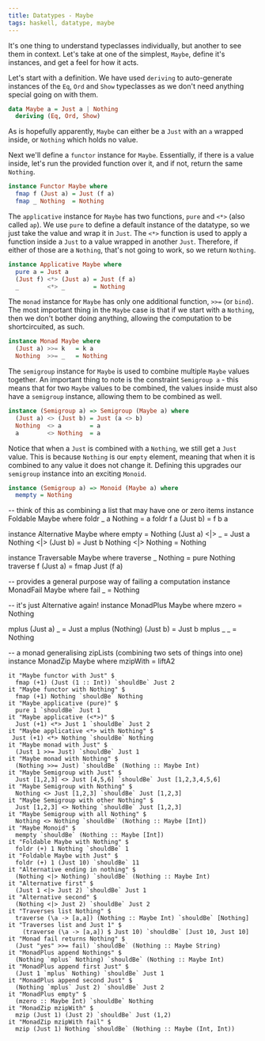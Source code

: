 ```yaml
---
title: Datatypes - Maybe
tags: haskell, datatype, maybe
---
```


It's one thing to understand typeclasses individually, but another to see them
in context. Let's take at one of the simplest, `Maybe`, define it's instances,
and get a feel for how it acts.

Let's start with a definition. We have used `deriving` to auto-generate
instances of the `Eq`, `Ord` and `Show` typeclasses as we don't need anything
special going on with them.

```haskell
data Maybe a = Just a | Nothing
  deriving (Eq, Ord, Show)
```

As is hopefully apparently, `Maybe` can either be a `Just` with an `a` wrapped
inside, or `Nothing` which holds no value.

Next we'll define a `functor` instance for `Maybe`. Essentially, if there is a
value inside, let's run the provided function over it, and if not, return the
same `Nothing`.

```haskell
instance Functor Maybe where
  fmap f (Just a) = Just (f a)
  fmap _ Nothing  = Nothing
```

The `applicative` instance for `Maybe` has two functions, `pure` and `<*>`
(also called `ap`). We use `pure` to define a default instance of the datatype,
so we just take the value and wrap it in `Just`. The `<*>` function is used to
apply a function inside a `Just` to a value wrapped in another `Just`.
Therefore, if either of those are a `Nothing`, that's not going to work, so we
return `Nothing`.

```haskell
instance Applicative Maybe where
  pure a = Just a
  (Just f) <*> (Just a) = Just (f a)
  _        <*> _        = Nothing
```

The `monad` instance for `Maybe` has only one additional function, `>>=` (or
`bind`). The most important thing in the `Maybe` case is that if we start with
a `Nothing`, then we don't bother doing anything, allowing the computation to
be shortcircuited, as such.

```haskell
instance Monad Maybe where
  (Just a) >>= k   = k a
  Nothing  >>= _   = Nothing
```

The `semigroup` instance for `Maybe` is used to combine multiple `Maybe` values
together. An important thing to note is the constraint `Semigroup a` - this
means that for two `Maybe` values to be combined, the values inside must also
have a `semigroup` instance, allowing them to be combined as well.

```haskell
instance (Semigroup a) => Semigroup (Maybe a) where
  (Just a) <> (Just b) = Just (a <> b)
  Nothing  <> a        = a
  a        <> Nothing  = a
```

Notice that when a `Just` is combined with a `Nothing`, we still get a `Just` value. This is because `Nothing` is our `empty` element, meaning that when it is combined to any value it does not change it. Defining this upgrades our `semigroup` instance into an exciting `Monoid`.

```haskell
instance (Semigroup a) => Monoid (Maybe a) where
  mempty = Nothing
```


-- think of this as combining a list that may have one or zero items
instance Foldable Maybe where
  foldr _ a Nothing  = a
  foldr f a (Just b) = f b a

instance Alternative Maybe where
  empty                 = Nothing
  (Just a) <|> _        = Just a
  Nothing  <|> (Just b) = Just b
  Nothing  <|> Nothing  = Nothing

instance Traversable Maybe where
  traverse _ Nothing  = pure Nothing
  traverse f (Just a) = fmap Just (f a)

-- provides a general purpose way of failing a computation
instance MonadFail Maybe where
  fail _ = Nothing

-- it's just Alternative again!
instance MonadPlus Maybe where
  mzero = Nothing

  mplus (Just a) _ = Just a
  mplus (Nothing) (Just b) = Just b
  mplus _ _ = Nothing  

-- a monad generalising zipLists (combining two sets of things into one)
instance MonadZip Maybe where
  mzipWith = liftA2

    it "Maybe functor with Just" $
      fmap (+1) (Just (1 :: Int)) `shouldBe` Just 2
    it "Maybe functor with Nothing" $
      fmap (+1) Nothing `shouldBe` Nothing
    it "Maybe applicative (pure)" $
      pure 1 `shouldBe` Just 1
    it "Maybe applicative (<*>)" $
      Just (+1) <*> Just 1 `shouldBe` Just 2
    it "Maybe applicative <*> with Nothing" $
     Just (+1) <*> Nothing `shouldBe` Nothing
    it "Maybe monad with Just" $
      (Just 1 >>= Just) `shouldBe` Just 1
    it "Maybe monad with Nothing" $
      (Nothing >>= Just) `shouldBe` (Nothing :: Maybe Int)
    it "Maybe Semigroup with Just" $
      Just [1,2,3] <> Just [4,5,6] `shouldBe` Just [1,2,3,4,5,6]
    it "Maybe Semigroup with Nothing" $
      Nothing <> Just [1,2,3] `shouldBe` Just [1,2,3]
    it "Maybe Semigroup with other Nothing" $
      Just [1,2,3] <> Nothing `shouldBe` Just [1,2,3]
    it "Maybe Semigroup with all Nothing" $
      Nothing <> Nothing `shouldBe` (Nothing :: Maybe [Int])
    it "Maybe Monoid" $
      mempty `shouldBe` (Nothing :: Maybe [Int])
    it "Foldable Maybe with Nothing" $
      foldr (+) 1 Nothing `shouldBe` 1
    it "Foldable Maybe with Just" $
      foldr (+) 1 (Just 10) `shouldBe` 11
    it "Alternative ending in nothing" $
      (Nothing <|> Nothing) `shouldBe` (Nothing :: Maybe Int)
    it "Alternative first" $
      (Just 1 <|> Just 2) `shouldBe` Just 1
    it "Alternative second" $
      (Nothing <|> Just 2) `shouldBe` Just 2
    it "Traverses list Nothing" $
      traverse (\a -> [a,a]) (Nothing :: Maybe Int) `shouldBe` [Nothing]
    it "Traverses list and Just 1" $
        (traverse (\a -> [a,a]) $ Just 10) `shouldBe` [Just 10, Just 10]
    it "Monad fail returns Nothing" $
      (Just "yes" >>= fail) `shouldBe` (Nothing :: Maybe String)
    it "MonadPlus append Nothings" $
      (Nothing `mplus` Nothing) `shouldBe` (Nothing :: Maybe Int)
    it "MonadPlus append first Just" $
      (Just 1 `mplus` Nothing) `shouldBe` Just 1
    it "MonadPlus append second Just" $
      (Nothing `mplus` Just 2) `shouldBe` Just 2
    it "MonadPlus empty" $
      (mzero :: Maybe Int) `shouldBe` Nothing
    it "MonadZip mzipWith" $
      mzip (Just 1) (Just 2) `shouldBe` Just (1,2)
    it "MonadZip mzipWith fail" $
      mzip (Just 1) Nothing `shouldBe` (Nothing :: Maybe (Int, Int))
 
